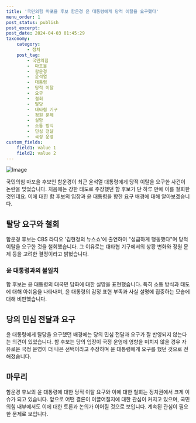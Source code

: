 ```yaml
---
title: '국민의힘 마포을 후보 함운경 윤 대통령에게 당적 이탈을 요구했다'
menu_order: 1
post_status: publish
post_excerpt: 
post_date: 2024-04-03 01:45:29
taxonomy:
    category:
        - 정치
    post_tag:
        - 국민의힘
        -  마포을
        -  함운경
        -  윤석열
        -  대통령
        -  당적 이탈
        -  요구
        -  철회
        -  탈당
        -  대타협 기구
        -  정원 문제
        -  실망
        -  소통 방식
        -  민심 전달
        -  국정 운영
custom_fields:
    field1: value 1
    field2: value 2
---
```


![Image](https://imgnews.pstatic.net/image/437/2024/04/02/0000386684_001_20240402114101449.jpg?type=w647)

국민의힘 마포을 후보인 함운경이 최근 윤석열 대통령에게 당적 이탈을 요구한 사건이 논란을 빚었습니다. 처음에는 강한 태도로 주장했던 함 후보가 단 하루 만에 이를 철회한 것인데요. 이에 대한 함 후보의 입장과 윤 대통령을 향한 요구 배경에 대해 알아보겠습니다.
## 탈당 요구와 철회
함운경 후보는 CBS 라디오 '김현정의 뉴스쇼'에 출연하여 "성급하게 행동했다"며 당적 이탈을 요구한 것을 철회했습니다. 그 이유로는 대타협 기구에서의 상황 변화와 정원 문제 등을 고려한 결정이라고 밝혔습니다.
### 윤 대통령과의 불일치
함 후보는 윤 대통령의 대국민 담화에 대한 실망을 표현했습니다. 특히 소통 방식과 태도에 대해 아쉬움을 나타내며, 윤 대통령의 감정 표현 부족과 사실 설명에 집중하는 모습에 대해 비판했습니다.
## 당의 민심 전달과 요구
윤 대통령에게 탈당을 요구했던 배경에는 당의 민심 전달과 요구가 잘 반영되지 않는다는 의견이 있었습니다. 함 후보는 당의 입장이 국정 운영에 영향을 미치지 않을 경우 자유로운 국정 운영이 더 나은 선택이라고 주장하며 윤 대통령에게 요구를 했던 것으로 전해졌습니다.
## 마무리
함운경 후보의 윤 대통령에 대한 당적 이탈 요구와 이에 대한 철회는 정치권에서 크게 이슈가 되고 있습니다. 앞으로 어떤 결론이 이끌어질지에 대한 관심이 커지고 있으며, 국민의힘 내부에서도 이에 대한 토론과 논의가 이어질 것으로 보입니다. 계속된 관심이 필요한 문제로 보입니다.
